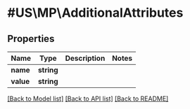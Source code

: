 # #US\MP\AdditionalAttributes

## Properties

Name | Type | Description | Notes
------------ | ------------- | ------------- | -------------
**name** | **string** |  |
**value** | **string** |  |


[[Back to Model list]](../) [[Back to API list]](../../Api/US/MP) [[Back to README]](../../README.md)
